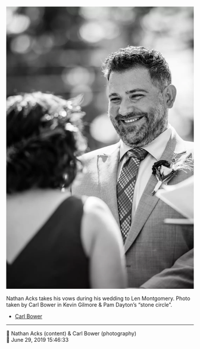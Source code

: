 ![Nathan Acks takes his vows](assets/9562cb6eaf7f5abf689c6b125e43a618.webp)

Nathan Acks takes his vows during his wedding to Len Montgomery. Photo taken by Carl Bower in Kevin Gilmore & Pam Dayton’s “stone circle”.

* [Carl Bower](https://carlbowerphotos.com)

- - - -

<span aria-hidden="true">👥</span> Nathan Acks (content) & Carl Bower (photography)  
<span aria-hidden="true">📅</span> June 29, 2019 15:46:33

